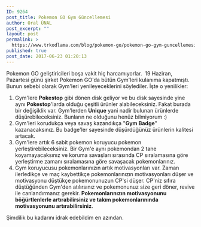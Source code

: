 ```yaml
---
ID: 9264
post_title: Pokemon GO Gym Güncellemesi
author: Oral ÜNAL
post_excerpt: ""
layout: post
permalink: >
  https://www.trkodlama.com/blog/pokemon-go/pokemon-go-gym-guncellemesi-9264.html
published: true
post_date: 2017-06-23 01:20:13
---
```

Pokemon GO geliştiricileri boşa vakit hiç harcamıyorlar.  19 Haziran, Pazartesi günü şirket Pokemon GO'da bütün Gym'leri kulanıma kapatmıştı. Bunun sebebi olarak Gym'leri yenileyeceklerini söylediler. İşte o yenilikler:
<ol>
 	<li>Gym'lere <strong>Pokestop</strong> gibi dönen disk geliyor ve bu disk sayesinde yine aynı <strong>Pokestop</strong>'larda olduğu çeşitli ürünler alabileceksiniz. Fakat burada bir değişiklik var. Gym'lerden <strong>Unique</strong> yani nadir bulunan ürünlerde düşürebileceksiniz. Bunların ne olduğunu henüz bilmiyorum :)</li>
 	<li>Gym'leri korudukça veya savaş kazandıkça "<strong>Gym Badge</strong>" kazanacaksınız. Bu badge'ler sayesinde düşürdüğünüz ürünlerin kalitesi artacak.</li>
 	<li>Gym'lere artık 6 sabit pokemon koruyucu pokemon yerleştirebileceksiniz. Bir Gym'e aynı pokemondan 2 tane koyamayacaksınız ve koruma savaşları sırasında CP sıralamasına göre yerleştirme zamanı sıralamasına göre savaşacak pokemonlarınız.</li>
 	<li>Gym koruyucusu pokemonlarınızın artık motivasyonları var. Zaman ilerledikçe ve maç kaybettikçe pokemonlarınızın motivasyonları düşer ve motivasyonu düştükçe pokemonunuzun CP'si düşer. CP'niz sıfıra düştüğünden Gym'den atılırsınız ve pokemonunuz size geri döner, revive ile canlandırmanız gerekir. <strong>Pokemonlarınızın motivasyonunu böğürtlenlerle artırabilirsiniz ve takım pokemonlarınında motivasyonunu artırabilirsiniz</strong>.</li>
</ol>
Şimdilik bu kadarını idrak edebildim en azından.